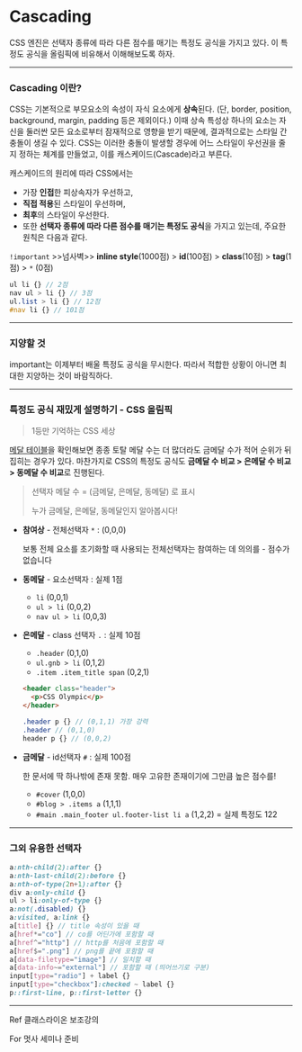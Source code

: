 # Cascading

CSS 엔진은 선택자 종류에 따라 다른 점수를 매기는 특정도 공식을 가지고 있다. 이 특정도 공식을 올림픽에 비유해서 이해해보도록 하자.

---

### Cascading 이란?

CSS는 기본적으로 부모요소의 속성이 자식 요소에게 **상속**된다. (단, border, position, background, margin, padding 등은 제외이다.) 이때 상속 특성상 하나의 요소는 자신을 둘러싼 모든 요소로부터 잠재적으로 영향을 받기 때문에, 결과적으로는 스타일 간 충돌이 생길 수 있다. CSS는 이러한 충돌이 발생할 경우에 어느 스타일이 우선권을 줄지 정하는 체계를 만들었고, 이를 캐스케이드(Cascade)라고 부른다. 

캐스케이드의 원리에 따라 CSS에서는 

- 가장 **인접**한 피상속자가 우선하고, 
- **직접 적용**된 스타일이 우선하며, 
- **최후**의 스타일이 우선한다.
- 또한 **선택자 종류에 따라 다른 점수를 매기는 특정도 공식**을 가지고 있는데, 주요한 원칙은 다음과 같다.

`!important` >>넘사벽>> **inline style**(1000점) > **id**(100점) > **class**(10점) > **tag**(1점) > `*` (0점)

```scss
ul li {} // 2점
nav ul > li {} // 3점
ul.list > li {} // 12점
#nav li {} // 101점
```

---

### 지양할 것

important는 이제부터 배울 특정도 공식을 무시한다. 따라서 적합한 상황이 아니면 최대한 지양하는 것이 바람직하다.

---

### 특정도 공식 재밌게 설명하기 - CSS 올림픽

> 1등만 기억하는 CSS 세상

[메달 테이블](https://en.wikipedia.org/wiki/2016_Summer_Olympics_medal_table)을 확인해보면 종종 토탈 메달 수는 더 많더라도 금메달 수가 적어 순위가 뒤집히는 경우가 있다. 마찬가지로 CSS의 특정도 공식도 **금메달 수 비교 > 은메달 수 비교 > 동메달 수 비교**로 진행된다.



> 선택자 메달 수 = (금메달, 은메달, 동메달) 로 표시
>
> 누가 금메달, 은메달, 동메달인지 알아봅시다!



- **참여상** - 전체선택자 `*` : (0,0,0)

  보통 전체 요소를 초기화할 때 사용되는 전체선택자는 참여하는 데 의의를 - 점수가 없습니다

- **동메달** - 요소선택자 : 실제 1점

  - `li` (0,0,1)
  - `ul > li` (0,0,2)
  - `nav ul > li` (0,0,3)

- **은메달** - class 선택자 `.` : 실제 10점

  - `.header` (0,1,0)
  - `ul.gnb > li` (0,1,2)
  - `.item .item_title span` (0,2,1)

  ```html
  <header class="header">
    <p>CSS Olympic</p>
  </header>
  ```

  ```scss
  .header p {} // (0,1,1) 가장 강력
  .header // (0,1,0)
  header p {} // (0,0,2)
  ```

- **금메달** - id선택자 `#` : 실제 100점

  한 문서에 딱 하나밖에 존재 못함. 매우 고유한 존재이기에 그만큼 높은 점수를!

  - `#cover` (1,0,0) 
  - `#blog > .items a` (1,1,1)
  - `#main .main_footer ul.footer-list li a` (1,2,2) = 실제 특정도 122

---

### 그외 유용한 선택자

```scss
a:nth-child(2):after {}
a:nth-last-child(2):before {}
a:nth-of-type(2n+1):after {}
div a:only-child {}
ul > li:only-of-type {}
a:not(.disabled) {}
a:visited, a:link {}
a[title] {} // title 속성이 있을 때
a[href*="co"] // co를 어딘가에 포함할 때
a[href^="http"] // http를 처음에 포함할 때
a[href$=".png"] // png를 끝에 포함할 때
a[data-filetype="image"] // 일치할 때
a[data-info~="external"] // 포함할 때 (띄어쓰기로 구분)
input[type="radio"] + label {}
input[type="checkbox"]:checked ~ label {}
p::first-line, p::first-letter {}

```



---

Ref 클래스라이온 보조강의

For 멋사 세미나 준비